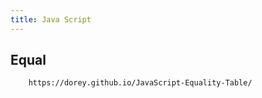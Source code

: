```yaml
---
title: Java Script
---
```



## Equal

```url
    https://dorey.github.io/JavaScript-Equality-Table/
```